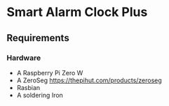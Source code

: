 # Smart Alarm Clock Plus

## Requirements
### Hardware
- A Raspberry Pi Zero W
- A ZeroSeg https://thepihut.com/products/zeroseg
- Rasbian
- A soldering Iron
